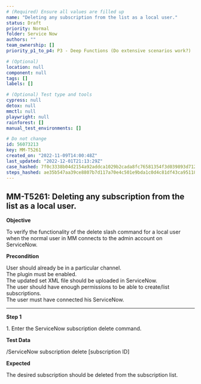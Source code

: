 ```yaml
---
# (Required) Ensure all values are filled up
name: "Deleting any subscription from the list as a local user."
status: Draft
priority: Normal
folder: Service Now
authors: ""
team_ownership: []
priority_p1_to_p4: P3 - Deep Functions (Do extensive scenarios work?)

# (Optional)
location: null
component: null
tags: []
labels: []

# (Optional) Test type and tools
cypress: null
detox: null
mmctl: null
playwright: null
rainforest: []
manual_test_environments: []

# Do not change
id: 56073213
key: MM-T5261
created_on: "2022-11-09T14:00:48Z"
last_updated: "2022-12-01T21:13:29Z"
case_hashed: 7f0c3338b04d2154a92addca1029b2cada8fc76581354f3d039893d712a243f02ae2594d65d282a6f683c5ec5553018c
steps_hashed: ae35b547aa39ce8807b7d117a70e4c501e9bda1c0d4c81df43ca95118b293f7a9cd6a6599cbaed46bf844588abd7cfd5
---
```


<!-- (Auto-generated) Based on frontmatter's "key" and "name" -->

## MM-T5261: Deleting any subscription from the list as a local user.

**Objective**

To verify the functionality of the delete slash command for a local user when the normal user in MM connects to the admin account on ServiceNow.

**Precondition**

User should already be in a particular channel.\
The plugin must be enabled.\
The updated set XML file should be uploaded in ServiceNow.\
The user should have enough permissions to be able to create/list subscriptions.\
The user must have connected his ServiceNow.

---

**Step 1**

1\. Enter the ServiceNow subscription delete command.

**Test Data**

/ServiceNow subscription delete \[subscription ID]

**Expected**

The desired subscription should be deleted from the subscription list.
